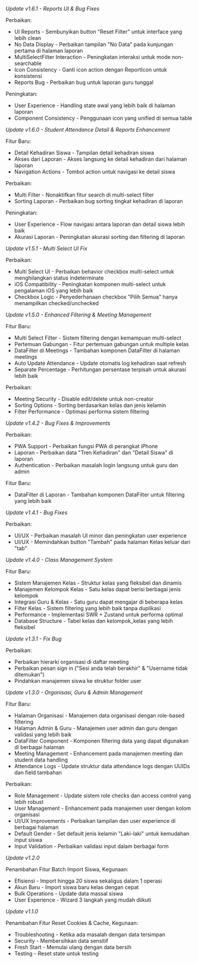*Update v1.6.1 - Reports UI & Bug Fixes*

Perbaikan:
- UI Reports - Sembunyikan button "Reset Filter" untuk interface yang lebih clean
- No Data Display - Perbaikan tampilan "No Data" pada kunjungan pertama di halaman laporan
- MultiSelectFilter Interaction - Peningkatan interaksi untuk mode non-searchable
- Icon Consistency - Ganti icon action dengan ReportIcon untuk konsistensi
- Reports Bug - Perbaikan bug untuk laporan guru tunggal

Peningkatan:
- User Experience - Handling state awal yang lebih baik di halaman laporan
- Component Consistency - Penggunaan icon yang unified di semua table

*Update v1.6.0 - Student Attendance Detail & Reports Enhancement*

Fitur Baru:
- Detail Kehadiran Siswa - Tampilan detail kehadiran siswa
- Akses dari Laporan - Akses langsung ke detail kehadiran dari halaman laporan
- Navigation Actions - Tombol action untuk navigasi ke detail siswa

Perbaikan:
- Multi Filter - Nonaktifkan fitur search di multi-select filter
- Sorting Laporan - Perbaikan bug sorting tingkat kehadiran di laporan

Peningkatan:
- User Experience - Flow navigasi antara laporan dan detail siswa lebih baik
- Akurasi Laporan - Peningkatan akurasi sorting dan filtering di laporan

*Update v1.5.1 - Multi Select UI Fix*

Perbaikan:
- Multi Select UI - Perbaikan behavior checkbox multi-select untuk menghilangkan status indeterminate
- iOS Compatibility - Peningkatan komponen multi-select untuk pengalaman iOS yang lebih baik
- Checkbox Logic - Penyederhanaan checkbox "Pilih Semua" hanya menampilkan checked/unchecked

*Update v1.5.0 - Enhanced Filtering & Meeting Management*

Fitur Baru:
- Multi Select Filter - Sistem filtering dengan kemampuan multi-select
- Pertemuan Gabungan - Fitur pertemuan gabungan untuk multiple kelas
- DataFilter di Meetings - Tambahan komponen DataFilter di halaman meetings
- Auto Update Attendance - Update otomatis log kehadiran saat refresh
- Separate Percentage - Perhitungan persentase terpisah untuk akurasi lebih baik

Perbaikan:
- Meeting Security - Disable edit/delete untuk non-creator
- Sorting Options - Sorting berdasarkan kelas dan jenis kelamin
- Filter Performance - Optimasi performa sistem filtering

*Update v1.4.2 - Bug Fixes & Improvements*

Perbaikan:
- PWA Support - Perbaikan fungsi PWA di perangkat iPhone
- Laporan - Perbaikan data "Tren Kehadiran" dan "Detail Siswa" di laporan
- Authentication - Perbaikan masalah login langsung untuk guru dan admin

Fitur Baru:
- DataFilter di Laporan - Tambahan komponen DataFilter untuk filtering yang lebih baik

*Update v1.4.1 - Bug Fixes*

Perbaikan:
- UI/UX - Perbaikan masalah UI minor dan peningkatan user experience
- UI/UX - Memindahkan button "Tambah" pada halaman Kelas keluar dari "tab"

*Update v1.4.0 - Class Management System*

Fitur Baru:
- Sistem Manajemen Kelas - Struktur kelas yang fleksibel dan dinamis
- Manajemen Kelompok Kelas - Satu kelas dapat berisi berbagai jenis kelompok
- Integrasi Guru & Kelas - Satu guru dapat mengajar di beberapa kelas
- Filter Kelas - Sistem filtering yang lebih baik tanpa duplikasi
- Performance - Implementasi SWR + Zustand untuk performa optimal
- Database Structure - Tabel kelas dan kelompok_kelas yang lebih fleksibel


*Update v1.3.1 - Fix Bug*

Perbaikan:
- Perbaikan hierarki organisasi di daftar meeting
- Perbaikan pesan sign in ("Sesi anda telah berakhir" & "Username tidak ditemukan")
- Pindahkan manajemen siswa ke struktur folder user


*Update v1.3.0 - Organisasi, Guru & Admin Management*

Fitur Baru:
- Halaman Organisasi - Manajemen data organisasi dengan role-based filtering
- Halaman Admin & Guru - Manajemen user admin dan guru dengan validasi yang lebih baik
- DataFilter Component - Komponen filtering data yang dapat digunakan di berbagai halaman
- Meeting Management - Enhancement pada manajemen meeting dan student data handling
- Attendance Logs - Update struktur data attendance logs dengan UUIDs dan field tambahan

Perbaikan:
- Role Management - Update sistem role checks dan access control yang lebih robust
- User Management - Enhancement pada manajemen user dengan kolom organisasi
- UI/UX Improvements - Perbaikan tampilan dan user experience di berbagai halaman
- Default Gender - Set default jenis kelamin "Laki-laki" untuk kemudahan input siswa
- Input Validation - Perbaikan validasi input dalam berbagai form


*Update v1.2.0*

Penambahan Fitur Batch Import Siswa, Kegunaan:
- Efisiensi - Import hingga 20 siswa sekaligus dalam 1 operasi
- Akun Baru - Import siswa baru kelas dengan cepat
- Bulk Operations - Update data massal siswa
- User Experience - Wizard 3 langkah yang mudah diikuti


*Update v1.1.0*

Penambahan Fitur Reset Cookies & Cache, Kegunaan: 
- Troubleshooting - Ketika ada masalah dengan data tersimpan
- Security - Membersihkan data sensitif
- Fresh Start - Memulai ulang dengan data bersih
- Testing - Reset state untuk testing